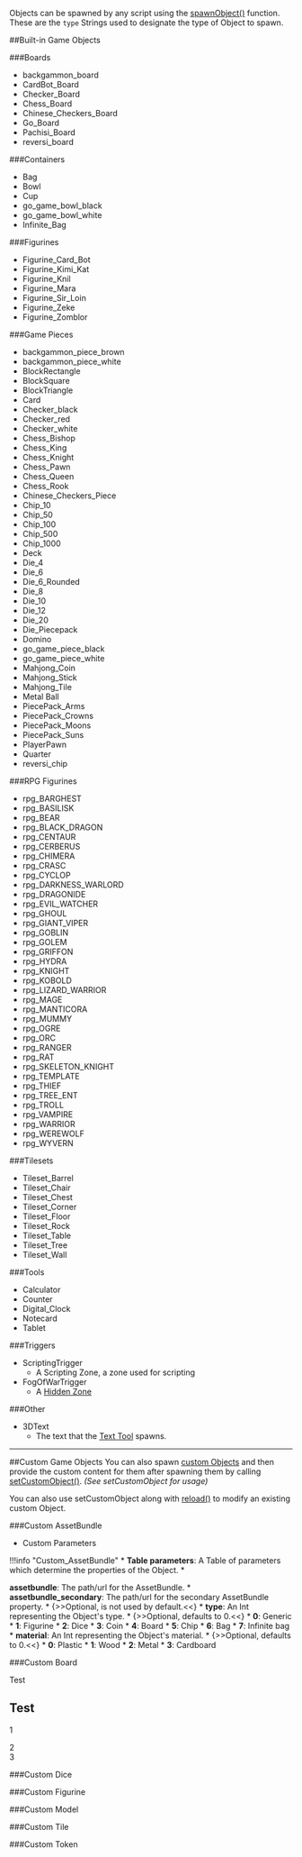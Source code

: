 Objects can be spawned by any script using the [spawnObject()](base#spawnobject) function. These are the `type` Strings used to designate the type of Object to spawn. 

##Built-in Game Objects

###Boards


* backgammon_board
* CardBot_Board
* Checker_Board
* Chess_Board
* Chinese_Checkers_Board
* Go_Board
* Pachisi_Board
* reversi_board

###Containers

* Bag
* Bowl
* Cup
* go_game_bowl_black
* go_game_bowl_white
* Infinite_Bag

###Figurines

* Figurine_Card_Bot
* Figurine_Kimi_Kat
* Figurine_Knil
* Figurine_Mara
* Figurine_Sir_Loin
* Figurine_Zeke
* Figurine_Zomblor

###Game Pieces

* backgammon_piece_brown
* backgammon_piece_white
* BlockRectangle
* BlockSquare
* BlockTriangle
* Card
* Checker_black
* Checker_red
* Checker_white
* Chess_Bishop
* Chess_King
* Chess_Knight
* Chess_Pawn
* Chess_Queen
* Chess_Rook
* Chinese_Checkers_Piece
* Chip_10
* Chip_50
* Chip_100
* Chip_500
* Chip_1000
* Deck
* Die_4
* Die_6
* Die_6_Rounded
* Die_8
* Die_10
* Die_12
* Die_20
* Die_Piecepack
* Domino
* go_game_piece_black
* go_game_piece_white
* Mahjong_Coin
* Mahjong_Stick
* Mahjong_Tile
* Metal Ball
* PiecePack_Arms
* PiecePack_Crowns
* PiecePack_Moons
* PiecePack_Suns
* PlayerPawn
* Quarter
* reversi_chip

###RPG Figurines

* rpg_BARGHEST
* rpg_BASILISK
* rpg_BEAR
* rpg_BLACK_DRAGON
* rpg_CENTAUR
* rpg_CERBERUS
* rpg_CHIMERA
* rpg_CRASC
* rpg_CYCLOP
* rpg_DARKNESS_WARLORD
* rpg_DRAGONIDE
* rpg_EVIL_WATCHER
* rpg_GHOUL
* rpg_GIANT_VIPER
* rpg_GOBLIN
* rpg_GOLEM
* rpg_GRIFFON
* rpg_HYDRA
* rpg_KNIGHT
* rpg_KOBOLD
* rpg_LIZARD_WARRIOR
* rpg_MAGE
* rpg_MANTICORA
* rpg_MUMMY
* rpg_OGRE
* rpg_ORC
* rpg_RANGER
* rpg_RAT
* rpg_SKELETON_KNIGHT
* rpg_TEMPLATE
* rpg_THIEF
* rpg_TREE_ENT
* rpg_TROLL
* rpg_VAMPIRE
* rpg_WARRIOR
* rpg_WEREWOLF
* rpg_WYVERN

###Tilesets

* Tileset_Barrel
* Tileset_Chair
* Tileset_Chest
* Tileset_Corner
* Tileset_Floor
* Tileset_Rock
* Tileset_Table
* Tileset_Tree
* Tileset_Wall

###Tools

* Calculator
* Counter
* Digital_Clock
* Notecard
* Tablet

###Triggers

* ScriptingTrigger
    * A Scripting Zone, a zone used for scripting
* FogOfWarTrigger
    * A [Hidden Zone](http://berserk-games.com/knowledgebase/hidden-zones-2/)

###Other

* 3DText
    * The text that the [Text Tool](http://berserk-games.com/knowledgebase/1958/) spawns.

---



##Custom Game Objects
You can also spawn [custom Objects](http://berserk-games.com/knowledgebase_category/custom-content/) and then provide the custom content for them after spawning them by calling [setCustomObject()](object#setcustomobject). *(See setCustomObject for usage)*

You can also use setCustomObject along with [reload()](object#reload) to modify an existing custom Object.

###Custom AssetBundle

* Custom Parameters
            
!!!info "Custom_AssetBundle"
    * **Table parameters**: A Table of parameters which determine the properties of the Object.
        * <div id='string'></div>**assetbundle**: The path/url for the AssetBundle. 
        * <div id='string'></div>**assetbundle_secondary**: The path/url for the secondary AssetBundle property. 
            * {>>Optional, is not used by default.<<}
        * **type**: An Int representing the Object's type.
            * {>>Optional, defaults to 0.<<}
            * **0**: Generic
            * **1**: Figurine
            * **2**: Dice
            * **3**: Coin
            * **4**: Board
            * **5**: Chip
            * **6**: Bag
            * **7**: Infinite bag
        * **material**: An Int representing the Object's material.
            * {>>Optional, defaults to 0.<<}
            * **0**: Plastic
            * **1**: Wood
            * **2**: Metal
            * **3**: Cardboard
            
###Custom Board
<div class="test">Test</div>
<h2 class="test">Test</h2>

1
<div id='t1'></div>
2
<div id='t2'></div>
3
<div id='t3'></div>




###Custom Dice

###Custom Figurine

###Custom Model

###Custom Tile

###Custom Token
